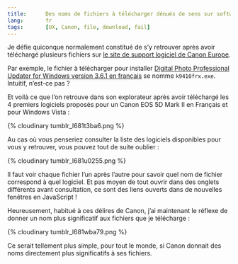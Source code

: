 ```yaml
---
title:      Des noms de fichiers à télécharger dénués de sens sur software.canon-europe.com
lang:       fr
tags:       [UX, Canon, file, download, fail]
---
```


Je défie quiconque normalement constitué de s’y retrouver après avoir téléchargé plusieurs fichiers sur [le site de support logiciel de Canon Europe](http://software.canon-europe.com/).

Par exemple, le fichier à télécharger pour installer [Digital Photo Professional Updater for Windows version 3.6.1 en français](http://software.canon-europe.com/software/0033258.asp) se nomme `k9410frx.exe`. Intuitif, n’est-ce pas ?

Et voilà ce que l’on retrouve dans son explorateur après avoir téléchargé les 4 premiers logiciels proposés pour un Canon EOS 5D Mark II en Français et pour Windows Vista :

{% cloudinary tumblr_l681t3ba6.png %}

Au cas où vous penseriez consulter la liste des logiciels disponibles pour vous y retrouver, vous pouvez tout de suite oublier :

{% cloudinary tumblr_l681u0255.png %}

Il faut voir chaque fichier l’un après l’autre pour savoir quel nom de fichier correspond à quel logiciel. Et pas moyen de tout ouvrir dans des onglets différents avant consultation, ce sont des liens ouverts dans de nouvelles fenêtres en JavaScript !

Heureusement, habitué à ces délires de Canon, j’ai maintenant le réflexe de donner un nom plus significatif aux fichiers que je télécharge :

{% cloudinary tumblr_l681wba79.png %}

Ce serait tellement plus simple, pour tout le monde, si Canon donnait des noms directement plus significatifs à ses fichiers.

